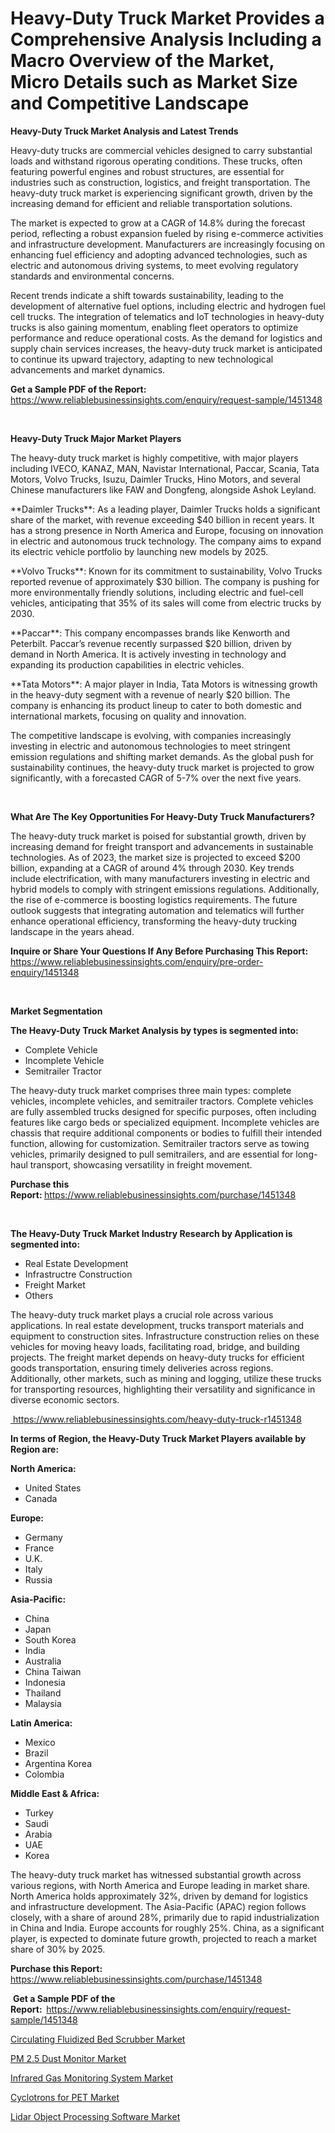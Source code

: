 <p><h1>Heavy-Duty Truck Market Provides a Comprehensive Analysis Including a Macro Overview of the Market, Micro Details such as Market Size and Competitive Landscape</h1></p><p><strong>Heavy-Duty Truck Market Analysis and Latest Trends</strong></p>
<p><p>Heavy-duty trucks are commercial vehicles designed to carry substantial loads and withstand rigorous operating conditions. These trucks, often featuring powerful engines and robust structures, are essential for industries such as construction, logistics, and freight transportation. The heavy-duty truck market is experiencing significant growth, driven by the increasing demand for efficient and reliable transportation solutions.</p><p>The market is expected to grow at a CAGR of 14.8% during the forecast period, reflecting a robust expansion fueled by rising e-commerce activities and infrastructure development. Manufacturers are increasingly focusing on enhancing fuel efficiency and adopting advanced technologies, such as electric and autonomous driving systems, to meet evolving regulatory standards and environmental concerns. </p><p>Recent trends indicate a shift towards sustainability, leading to the development of alternative fuel options, including electric and hydrogen fuel cell trucks. The integration of telematics and IoT technologies in heavy-duty trucks is also gaining momentum, enabling fleet operators to optimize performance and reduce operational costs. As the demand for logistics and supply chain services increases, the heavy-duty truck market is anticipated to continue its upward trajectory, adapting to new technological advancements and market dynamics.</p></p>
<p><strong>Get a Sample PDF of the Report:&nbsp;</strong> <a href="https://www.reliablebusinessinsights.com/enquiry/request-sample/1451348?utm_campaign=1820&utm_medium=2&utm_source=Github&utm_content=ia&utm_term=02112024&utm_id=heavy-duty-truck">https://www.reliablebusinessinsights.com/enquiry/request-sample/1451348</a></p>
<p>&nbsp;</p>
<p><strong>Heavy-Duty Truck Major Market Players</strong></p>
<p><p>The heavy-duty truck market is highly competitive, with major players including IVECO, KANAZ, MAN, Navistar International, Paccar, Scania, Tata Motors, Volvo Trucks, Isuzu, Daimler Trucks, Hino Motors, and several Chinese manufacturers like FAW and Dongfeng, alongside Ashok Leyland.</p><p>**Daimler Trucks**: As a leading player, Daimler Trucks holds a significant share of the market, with revenue exceeding $40 billion in recent years. It has a strong presence in North America and Europe, focusing on innovation in electric and autonomous truck technology. The company aims to expand its electric vehicle portfolio by launching new models by 2025.</p><p>**Volvo Trucks**: Known for its commitment to sustainability, Volvo Trucks reported revenue of approximately $30 billion. The company is pushing for more environmentally friendly solutions, including electric and fuel-cell vehicles, anticipating that 35% of its sales will come from electric trucks by 2030.</p><p>**Paccar**: This company encompasses brands like Kenworth and Peterbilt. Paccar’s revenue recently surpassed $20 billion, driven by demand in North America. It is actively investing in technology and expanding its production capabilities in electric vehicles.</p><p>**Tata Motors**: A major player in India, Tata Motors is witnessing growth in the heavy-duty segment with a revenue of nearly $20 billion. The company is enhancing its product lineup to cater to both domestic and international markets, focusing on quality and innovation.</p><p>The competitive landscape is evolving, with companies increasingly investing in electric and autonomous technologies to meet stringent emission regulations and shifting market demands. As the global push for sustainability continues, the heavy-duty truck market is projected to grow significantly, with a forecasted CAGR of 5-7% over the next five years.</p></p>
<p>&nbsp;</p>
<p><strong>What Are The Key Opportunities For Heavy-Duty Truck Manufacturers?</strong></p>
<p><p>The heavy-duty truck market is poised for substantial growth, driven by increasing demand for freight transport and advancements in sustainable technologies. As of 2023, the market size is projected to exceed $200 billion, expanding at a CAGR of around 4% through 2030. Key trends include electrification, with many manufacturers investing in electric and hybrid models to comply with stringent emissions regulations. Additionally, the rise of e-commerce is boosting logistics requirements. The future outlook suggests that integrating automation and telematics will further enhance operational efficiency, transforming the heavy-duty trucking landscape in the years ahead.</p></p>
<p><strong>Inquire or Share Your Questions If Any Before Purchasing This Report:</strong> <a href="https://www.reliablebusinessinsights.com/enquiry/pre-order-enquiry/1451348?utm_campaign=1820&utm_medium=2&utm_source=Github&utm_content=ia&utm_term=02112024&utm_id=heavy-duty-truck">https://www.reliablebusinessinsights.com/enquiry/pre-order-enquiry/1451348</a></p>
<p>&nbsp;</p>
<p><strong>Market Segmentation</strong></p>
<p><strong>The Heavy-Duty Truck Market Analysis by types is segmented into:</strong></p>
<p><ul><li>Complete Vehicle</li><li>Incomplete Vehicle</li><li>Semitrailer Tractor</li></ul></p>
<p><p>The heavy-duty truck market comprises three main types: complete vehicles, incomplete vehicles, and semitrailer tractors. Complete vehicles are fully assembled trucks designed for specific purposes, often including features like cargo beds or specialized equipment. Incomplete vehicles are chassis that require additional components or bodies to fulfill their intended function, allowing for customization. Semitrailer tractors serve as towing vehicles, primarily designed to pull semitrailers, and are essential for long-haul transport, showcasing versatility in freight movement.</p></p>
<p><strong>Purchase this Report:&nbsp;</strong><a href="https://www.reliablebusinessinsights.com/purchase/1451348?utm_campaign=1820&utm_medium=2&utm_source=Github&utm_content=ia&utm_term=02112024&utm_id=heavy-duty-truck">https://www.reliablebusinessinsights.com/purchase/1451348</a></p>
<p>&nbsp;</p>
<p><strong>The Heavy-Duty Truck Market Industry Research by Application is segmented into:</strong></p>
<p><ul><li>Real Estate Development</li><li>Infrastructre Construction</li><li>Freight Market</li><li>Others</li></ul></p>
<p><p>The heavy-duty truck market plays a crucial role across various applications. In real estate development, trucks transport materials and equipment to construction sites. Infrastructure construction relies on these vehicles for moving heavy loads, facilitating road, bridge, and building projects. The freight market depends on heavy-duty trucks for efficient goods transportation, ensuring timely deliveries across regions. Additionally, other markets, such as mining and logging, utilize these trucks for transporting resources, highlighting their versatility and significance in diverse economic sectors.</p></p>
<p><a href="https://www.reliablebusinessinsights.com/heavy-duty-truck-r1451348?utm_campaign=1820&utm_medium=2&utm_source=Github&utm_content=ia&utm_term=02112024&utm_id=heavy-duty-truck">&nbsp;https://www.reliablebusinessinsights.com/heavy-duty-truck-r1451348</a></p>
<p><strong>In terms of Region, the Heavy-Duty Truck Market Players available by Region are:</strong></p>
<p>
    <p> <strong> North America: </strong>
        <ul>
            <li>United States</li>
            <li>Canada</li>
        </ul>
        </p> 
    <p> <strong> Europe: </strong>
        <ul>
            <li>Germany</li>
            <li>France</li>
            <li>U.K.</li>
            <li>Italy</li>
            <li>Russia</li>
        </ul>
        </p> 
    <p> <strong> Asia-Pacific: </strong>
        <ul>
            <li>China</li>
            <li>Japan</li>
            <li>South Korea</li>
            <li>India</li>
            <li>Australia</li>
            <li>China Taiwan</li>
            <li>Indonesia</li>
            <li>Thailand</li>
            <li>Malaysia</li>
        </ul>
        </p> 
    <p> <strong> Latin America: </strong>
        <ul>
            <li>Mexico</li>
            <li>Brazil</li>
            <li>Argentina Korea</li>
            <li>Colombia</li>
        </ul>
        </p> 
    <p> <strong> Middle East & Africa: </strong>
        <ul>
            <li>Turkey</li>
            <li>Saudi</li>
            <li>Arabia</li>
            <li>UAE</li>
            <li>Korea</li>
        </ul>
    </p>
    </p>
<p><p>The heavy-duty truck market has witnessed substantial growth across various regions, with North America and Europe leading in market share. North America holds approximately 32%, driven by demand for logistics and infrastructure development. The Asia-Pacific (APAC) region follows closely, with a share of around 28%, primarily due to rapid industrialization in China and India. Europe accounts for roughly 25%. China, as a significant player, is expected to dominate future growth, projected to reach a market share of 30% by 2025.</p></p>
<p><strong>Purchase this Report: </strong><a href="https://www.reliablebusinessinsights.com/purchase/1451348?utm_campaign=1820&utm_medium=2&utm_source=Github&utm_content=ia&utm_term=02112024&utm_id=heavy-duty-truck">https://www.reliablebusinessinsights.com/purchase/1451348</a></p>
<p>&nbsp;<strong>Get a Sample PDF of the Report:&nbsp;&nbsp;</strong><a href="https://www.reliablebusinessinsights.com/enquiry/request-sample/1451348?utm_campaign=1820&utm_medium=2&utm_source=Github&utm_content=ia&utm_term=02112024&utm_id=heavy-duty-truck">https://www.reliablebusinessinsights.com/enquiry/request-sample/1451348</a></p>
<p><strong></strong></p>
<p><p><a href="https://www.linkedin.com/pulse/global-circulating-fluidized-bed-scrubber-industry-analysis-k2cwc?utm_campaign=1820&utm_medium=2&utm_source=Github&utm_content=ia&utm_term=02112024&utm_id=heavy-duty-truck">Circulating Fluidized Bed Scrubber Market</a></p><p><a href="https://www.linkedin.com/pulse/top-trends-transforming-pm-25-dust-monitor-market-2024-fhdjc?utm_campaign=1820&utm_medium=2&utm_source=Github&utm_content=ia&utm_term=02112024&utm_id=heavy-duty-truck">PM 2.5 Dust Monitor Market</a></p><p><a href="https://www.linkedin.com/pulse/evolution-infrared-gas-monitoring-system-market-key-shifts-from-qidjc?utm_campaign=1820&utm_medium=2&utm_source=Github&utm_content=ia&utm_term=02112024&utm_id=heavy-duty-truck">Infrared Gas Monitoring System Market</a></p><p><a href="https://www.linkedin.com/pulse/emerging-trends-cyclotrons-pet-market-detailed-overview-applications-ys2oc?utm_campaign=1820&utm_medium=2&utm_source=Github&utm_content=ia&utm_term=02112024&utm_id=heavy-duty-truck">Cyclotrons for PET Market</a></p><p><a href="https://www.linkedin.com/pulse/analyzing-global-lidar-object-processing-software-market-growth-y89xe?utm_campaign=1820&utm_medium=2&utm_source=Github&utm_content=ia&utm_term=02112024&utm_id=heavy-duty-truck">Lidar Object Processing Software Market</a></p></p>